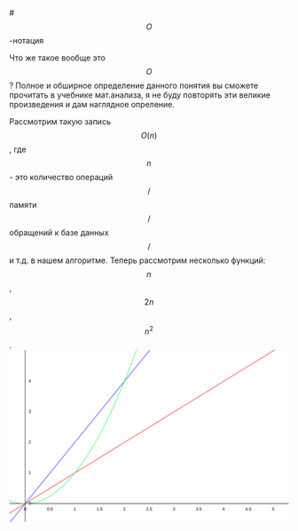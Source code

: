 #$$О$$-нотация

Что же такое вообще это $$О$$? Полное и обширное определение данного понятия вы сможете прочитать в учебнике мат.анализа, я не буду повторять эти великие произведения и дам наглядное опреление. 

Рассмотрим такую запись $$O(n)$$, где $$n$$ - это количество операций$$/$$памяти$$/$$обращений к базе данных$$/$$и т.д. в нашем алгоритме. Теперь рассмотрим несколько функций: $$n$$, $$2n$$, $$n^2$$. ![](save.svg)